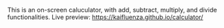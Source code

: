 This is an on-screen caluculator, with add, subtract, multiply, and divide functionalities. 
Live preview: https://kaifluenza.github.io/calculator/
